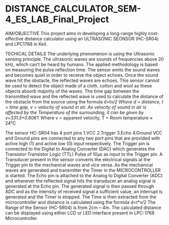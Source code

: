 # DISTANCE_CALCULATOR_SEM-4_ES_LAB_Final_Project

AIM/OBJECTIVE
This project aims in developing a long-range highly cost-effective distance calculator using an ULTRASONIC SEONSOR (HC-SR04) and LPC1768 in Keil.

TECHICAL DETAILS
The underlying phenomenon is using the Ultrasonic sensing principle.
The ultrasonic waves are sounds of frequencies above 20 kHz, which can’t be heard by humans. The applied methodology is based on measuring the pulse reflection time. The sensor emits the sound waves and becomes quiet in order to receive the object echoes. Once the sound wave hit the obstacle, the reflected waves are echoes.
This sensor cannot be used to detect the object made of a cloth, cotton and wool as these objects absorb majority of the waves.
The time gap between the transmitted wave and the reflected wave is used to calculate the distance of the obstacle from the source using the formula
d=t*v/2
Where d = distance, t = time gap, v = velocity of sound in air.
As velocity of sound in air is affected by the Temperature of the surrounding, it can be given by 
v=331.3+0.606*T
Where v = apparent velocity, T = Room temperature ≈ 24°C

 The sensor HC-SR04 has 4 port pins 1.VCC 2.Trigger 3.Echo 4.Ground
VCC and Ground pins are connected to any two port pins that are provided with active high (1) and active low (0) input respectively. The Trigger pin is connected to the Digital to Analog Converter (DAC) which generates the Transistor-Transistor Logic (TTL) Pulse of 10µs as input to the Trigger pin.  A Transducer present in the sensor converts the electrical signals at the Trigger pin to the mechanical waves and vice versa. As the mechanical waves are generated and transmitter the Timer in the MICROCONTROLLER is started. The Echo pin is attached to the Analog to Digital Converter (ADC) and whenever the reflected signal hits the transducer an analog signal is generated at the Echo pin. The generated signal is then passed through ADC and as the intensity of received signal a sufficient value, an interrupt is generated and the Timer is stopped. The Time is then extracted from the microcontroller and distance is calculated using the formula
d=t*v/2
The Range of the Sensor (HC-SR04) is from 2cm – 4m.
The calculated distance can be displayed using either LCD or LED interface present in LPC-1768 Microcontroller. 
